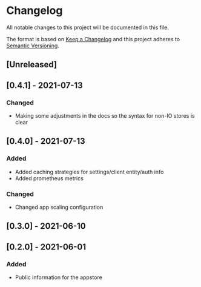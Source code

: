 # Changelog

All notable changes to this project will be documented in this file.

The format is based on [Keep a Changelog](http://keepachangelog.com/en/1.0.0/)
and this project adheres to [Semantic Versioning](http://semver.org/spec/v2.0.0.html).

## [Unreleased]

## [0.4.1] - 2021-07-13

### Changed
- Making some adjustments in the docs so the syntax for non-IO stores is clear

## [0.4.0] - 2021-07-13
### Added
- Added caching strategies for settings/client entity/auth info
- Added prometheus metrics

### Changed
- Changed app scaling configuration

## [0.3.0] - 2021-06-10

## [0.2.0] - 2021-06-01
### Added
- Public information for the appstore
